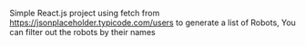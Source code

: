 Simple React.js project using fetch from https://jsonplaceholder.typicode.com/users to generate a list of Robots, 
You can filter out the robots by their names
